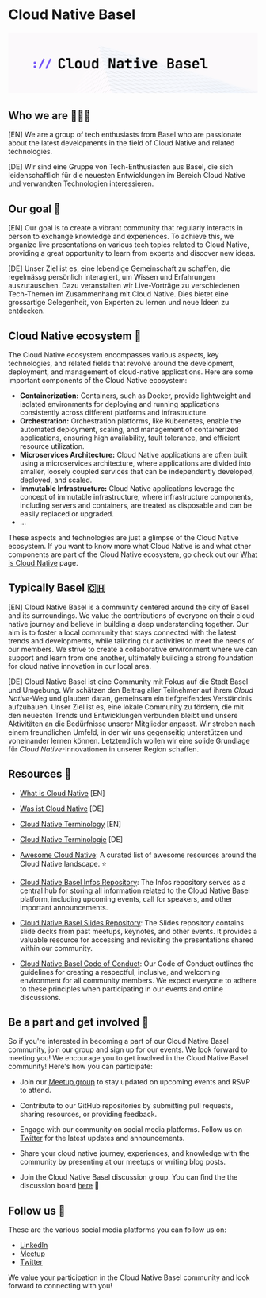 # Cloud Native Basel

![cloud-native-basel-header](https://raw.githubusercontent.com/cloudnativebasel/static/main/images/cloud-native-basel-header.png)

## Who we are 🙋🏼‍♂️

[EN] We are a group of tech enthusiasts from Basel who are passionate about the latest developments in the field of Cloud Native and related technologies.

[DE] Wir sind eine Gruppe von Tech-Enthusiasten aus Basel, die sich leidenschaftlich für die neuesten Entwicklungen im Bereich Cloud Native und verwandten Technologien interessieren.

## Our goal 🏁

[EN] Our goal is to create a vibrant community that regularly interacts in person to exchange knowledge and experiences. To achieve this, we organize live presentations on various tech topics related to Cloud Native, providing a great opportunity to learn from experts and discover new ideas.

[DE] Unser Ziel ist es, eine lebendige Gemeinschaft zu schaffen, die regelmässg persönlich interagiert, um Wissen und Erfahrungen auszutauschen. Dazu veranstalten wir Live-Vorträge zu verschiedenen Tech-Themen im Zusammenhang mit Cloud Native. Dies bietet eine grossartige Gelegenheit, von Experten zu lernen und neue Ideen zu entdecken.

## Cloud Native ecosystem 🌱

The Cloud Native ecosystem encompasses various aspects, key technologies, and related fields that revolve around the development, deployment, and management of cloud-native applications. Here are some important components of the Cloud Native ecosystem:

- **Containerization:** Containers, such as Docker, provide lightweight and isolated environments for deploying and running applications consistently across different platforms and infrastructure.
- **Orchestration:** Orchestration platforms, like Kubernetes, enable the automated deployment, scaling, and management of containerized applications, ensuring high availability, fault tolerance, and efficient resource utilization.
- **Microservices Architecture:** Cloud Native applications are often built using a microservices architecture, where applications are divided into smaller, loosely coupled services that can be independently developed, deployed, and scaled.
- **Immutable Infrastructure:** Cloud Native applications leverage the concept of immutable infrastructure, where infrastructure components, including servers and containers, are treated as disposable and can be easily replaced or upgraded.
- ...

These aspects and technologies are just a glimpse of the Cloud Native ecosystem. If you want to know more what Cloud Native is and what other components are part of the Cloud Native ecosystem, go check out our [What is Cloud Native](https://github.com/cloudnativebasel/infos/blob/main/resources/what-is-cloud-native.md) page.

## Typically Basel 🇨🇭

[EN] Cloud Native Basel is a community centered around the city of Basel and its surroundings. We value the contributions of everyone on their cloud native journey and believe in building a deep understanding together. Our aim is to foster a local community that stays connected with the latest trends and developments, while tailoring our activities to meet the needs of our members. We strive to create a collaborative environment where we can support and learn from one another, ultimately building a strong foundation for cloud native innovation in our local area.

[DE] Cloud Native Basel ist eine Community mit Fokus auf die Stadt Basel und Umgebung. Wir schätzen den Beitrag aller Teilnehmer auf ihrem _Cloud Native_-Weg und glauben daran, gemeinsam ein tiefgreifendes Verständnis aufzubauen. Unser Ziel ist es, eine lokale Community zu fördern, die mit den neuesten Trends und Entwicklungen verbunden bleibt und unsere Aktivitäten an die Bedürfnisse unserer Mitglieder anpasst. Wir streben nach einem freundlichen Umfeld, in der wir uns gegenseitig unterstützen und voneinander lernen können. Letztendlich wollen wir eine solide Grundlage für _Cloud Native_-Innovationen in unserer Region schaffen.

## Resources 📖

- [What is Cloud Native](https://github.com/cloudnativebasel/infos/blob/main/resources/what-is-cloud-native.md) [EN]

- [Was ist Cloud Native](https://github.com/cloudnativebasel/infos/blob/main/resources/was-ist-cloud-native.md) [DE]

- [Cloud Native Terminology](https://github.com/cloudnativebasel/infos/blob/main/resources/cloud-native-terminology.md) [EN]

- [Cloud Native Terminologie](https://github.com/cloudnativebasel/infos/blob/main/resources/cloud-native-terminologie.md) [DE]

- [Awesome Cloud Native](https://github.com/cloudnativebasel/awesome-cloud-native): A curated list of awesome resources around the Cloud Native landscape. ⭐

- [Cloud Native Basel Infos Repository](https://github.com/cloudnativebasel/infos): The Infos repository serves as a central hub for storing all information related to the Cloud Native Basel platform, including upcoming events, call for speakers, and other important announcements.

- [Cloud Native Basel Slides Repository](https://github.com/cloudnativebasel/slides): The Slides repository contains slide decks from past meetups, keynotes, and other events. It provides a valuable resource for accessing and revisiting the presentations shared within our community.

- [Cloud Native Basel Code of Conduct](https://github.com/cloudnativebasel/infos/blob/main/code-of-conduct.md): Our Code of Conduct outlines the guidelines for creating a respectful, inclusive, and welcoming environment for all community members. We expect everyone to adhere to these principles when participating in our events and online discussions.

## Be a part and get involved 🙇

So if you're interested in becoming a part of our Cloud Native Basel community, join our group and sign up for our events. We look forward to meeting you! We encourage you to get involved in the Cloud Native Basel community! Here's how you can participate:

- Join our [Meetup group](https://www.meetup.com/cloudnativebasel) to stay updated on upcoming events and RSVP to attend.

- Contribute to our GitHub repositories by submitting pull requests, sharing resources, or providing feedback.

- Engage with our community on social media platforms. Follow us on [Twitter](https://twitter.com/cloudnativebasel) for the latest updates and announcements.

- Share your cloud native journey, experiences, and knowledge with the community by presenting at our meetups or writing blog posts.

- Join the Cloud Native Basel discussion group. You can find the the discussion board [here](https://github.com/orgs/cloudnativebasel/discussions) 💬

## Follow us 🙏

These are the various social media platforms you can follow us on:

- [LinkedIn](https://www.linkedin.com/company/cloudnativebasel/)
- [Meetup](https://www.meetup.com/cloudnativebasel/)
- [Twitter](https://twitter.com/cloudnativbasel)

We value your participation in the Cloud Native Basel community and look forward to connecting with you!
